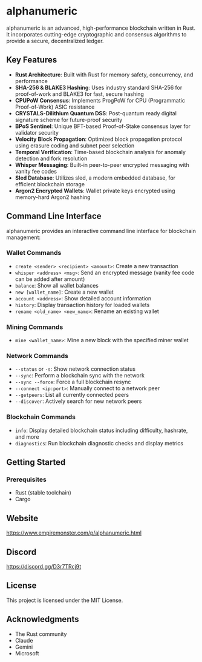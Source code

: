 # alphanumeric

alphanumeric is an advanced, high-performance blockchain written in Rust. It incorporates cutting-edge cryptographic and consensus algorithms to provide a secure, decentralized ledger.

## Key Features

- **Rust Architecture**: Built with Rust for memory safety, concurrency, and performance 
- **SHA-256 & BLAKE3 Hashing**: Uses industry standard SHA-256 for proof-of-work and BLAKE3 for fast, secure hashing
- **CPUPoW Consensus**: Implements ProgPoW for CPU (Programmatic Proof-of-Work) ASIC resistance 
- **CRYSTALS-Dilithium Quantum DSS**: Post-quantum ready digital signature scheme for future-proof security
- **BPoS Sentinel**: Unique BFT-based Proof-of-Stake consensus layer for validator security
- **Velocity Block Propagation**: Optimized block propagation protocol using erasure coding and subnet peer selection
- **Temporal Verification**: Time-based blockchain analysis for anomaly detection and fork resolution
- **Whisper Messaging**: Built-in peer-to-peer encrypted messaging with vanity fee codes
- **Sled Database**: Utilizes sled, a modern embedded database, for efficient blockchain storage
- **Argon2 Encrypted Wallets**: Wallet private keys encrypted using memory-hard Argon2 hashing

## Command Line Interface

alphanumeric provides an interactive command line interface for blockchain management:

### Wallet Commands
- `create <sender> <recipient> <amount>`: Create a new transaction
- `whisper <address> <msg>`: Send an encrypted message (vanity fee code can be added after amount)
- `balance`: Show all wallet balances  
- `new [wallet_name]`: Create a new wallet
- `account <address>`: Show detailed account information
- `history`: Display transaction history for loaded wallets
- `rename <old_name> <new_name>`: Rename an existing wallet

### Mining Commands  
- `mine <wallet_name>`: Mine a new block with the specified miner wallet

### Network Commands
- `--status` or `-s`: Show network connection status
- `--sync`: Perform a blockchain sync with the network  
- `--sync --force`: Force a full blockchain resync
- `--connect <ip:port>`: Manually connect to a network peer
- `--getpeers`: List all currently connected peers
- `--discover`: Actively search for new network peers

### Blockchain Commands
- `info`: Display detailed blockchain status including difficulty, hashrate, and more 
- `diagnostics`: Run blockchain diagnostic checks and display metrics

## Getting Started

### Prerequisites
- Rust (stable toolchain)
- Cargo

## Website
https://www.empiremonster.com/p/alphanumeric.html

## Discord
https://discord.gg/D3r7TRcj9t

## License
This project is licensed under the MIT License.

## Acknowledgments
- The Rust community
- Claude
- Gemini
- Microsoft

